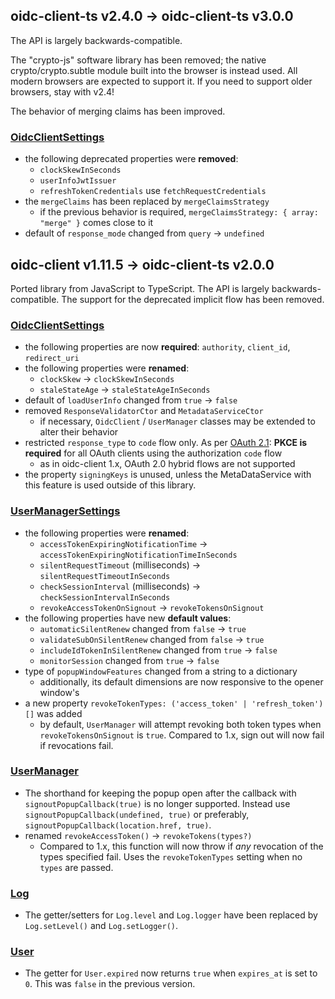 ## oidc-client-ts v2.4.0 &rarr; oidc-client-ts v3.0.0

The API is largely backwards-compatible.

The "crypto-js" software library has been removed; the native crypto/crypto.subtle module built into the browser is instead used. All modern browsers are expected to support it. If you need to support older browsers, stay with v2.4!

The behavior of merging claims has been improved.

### [OidcClientSettings](https://authts.github.io/oidc-client-ts/interfaces/OidcClientSettings.html)

- the following deprecated properties were **removed**:
  - `clockSkewInSeconds`
  - `userInfoJwtIssuer`
  - `refreshTokenCredentials` use `fetchRequestCredentials`
- the `mergeClaims` has been replaced by `mergeClaimsStrategy`
  - if the previous behavior is required, `mergeClaimsStrategy: { array: "merge" }` comes close to it
- default of `response_mode` changed from `query` &rarr; `undefined`


## oidc-client v1.11.5 &rarr; oidc-client-ts v2.0.0

Ported library from JavaScript to TypeScript. The API is largely
backwards-compatible. The support for the deprecated implicit flow has been
removed.

### [OidcClientSettings](https://authts.github.io/oidc-client-ts/interfaces/OidcClientSettings.html)

- the following properties are now **required**: `authority`, `client_id`,
  `redirect_uri`
- the following properties were **renamed**:
  - `clockSkew` &rarr; `clockSkewInSeconds`
  - `staleStateAge` &rarr; `staleStateAgeInSeconds`
- default of `loadUserInfo` changed from `true` &rarr; `false`
- removed `ResponseValidatorCtor` and `MetadataServiceCtor`
  - if necessary, `OidcClient` / `UserManager` classes may be extended to alter
    their behavior
- restricted `response_type` to `code` flow only. As per [OAuth 2.1](https://oauth.net/2.1/): **PKCE is required** for all OAuth clients using the authorization `code` flow
  - as in oidc-client 1.x, OAuth 2.0 hybrid flows are not supported
- the property `signingKeys` is unused, unless the MetaDataService with this feature is used
  outside of this library.

### [UserManagerSettings](https://authts.github.io/oidc-client-ts/interfaces/UserManagerSettings.html)

- the following properties were **renamed**:
  - `accessTokenExpiringNotificationTime` &rarr;
    `accessTokenExpiringNotificationTimeInSeconds`
  - `silentRequestTimeout` (milliseconds) &rarr; `silentRequestTimeoutInSeconds`
  - `checkSessionInterval` (milliseconds) &rarr; `checkSessionIntervalInSeconds`
  - `revokeAccessTokenOnSignout` &rarr; `revokeTokensOnSignout`
- the following properties have new **default values**:
  - `automaticSilentRenew` changed from `false` &rarr; `true`
  - `validateSubOnSilentRenew` changed from `false` &rarr; `true`
  - `includeIdTokenInSilentRenew` changed from `true` &rarr; `false`
  - `monitorSession` changed from `true` &rarr; `false`
- type of `popupWindowFeatures` changed from a string to a dictionary
  - additionally, its default dimensions are now responsive to the opener
    window's
- a new property `revokeTokenTypes: ('access_token' | 'refresh_token')[]` was added
  - by default, `UserManager` will attempt revoking both token types when
    `revokeTokensOnSignout` is `true`. Compared to 1.x, sign out will now fail
    if revocations fail.

### [UserManager](https://authts.github.io/oidc-client-ts/classes/UserManager.html)

- The shorthand for keeping the popup open after the callback with
  `signoutPopupCallback(true)` is no longer supported. Instead use
  `signoutPopupCallback(undefined, true)` or preferably,
  `signoutPopupCallback(location.href, true)`.
- renamed `revokeAccessToken()` &rarr; `revokeTokens(types?)`
  - Compared to 1.x, this function will now throw if _any_ revocation of the
    types specified fail. Uses the `revokeTokenTypes` setting when no `types`
    are passed.

### [Log](https://authts.github.io/oidc-client-ts/modules/Log.html)

- The getter/setters for `Log.level` and `Log.logger` have been replaced by
  `Log.setLevel()` and `Log.setLogger()`.

### [User](https://authts.github.io/oidc-client-ts/classes/User.html)

- The getter for `User.expired` now returns `true` when `expires_at` is set to `0`. This was `false` in the previous version.
